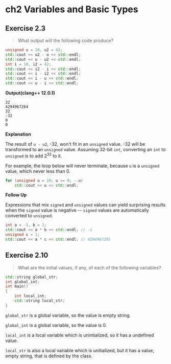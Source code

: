# ch2 Variables and Basic Types

## Exercise 2.3
> What output will the following code produce?
```cpp
unsigned u = 10, u2 = 42;
std::cout << u2 - u << std::endl;
std::cout << u - u2 << std::endl;
int i = 10, i2 = 42;
std::cout << i2 - i << std::endl;
std::cout << i - i2 << std::endl;
std::cout << i - u << std::endl;
std::cout << u - i << std::endl;
```

**Output(clang++ 12.0.1)**
```
32
4294967264
32
-32
0
0
```

**Explanation**

The result of `u - u2`, -32, won't fit in an `unsigned` value. -32 will be transformed to an `unsigned` value. Assuming 32-bit `int`, converting an `int` to `unsigned` is to add $2^{32}$ to it.

For example, the loop below will never terminate, because `u` is a `unsigned` value, which never less than 0.
```cpp
for (unsigned u = 10; u >= 0; --u)
    std::cout << u << std::endl;
```

**Follow Up**

Expressions that mix `signed` and `unsigned` values can yield surprising results when the `signed` value is negative -- `signed` values are automatically converted to `unsigned`.
```cpp
int a = -1, b = 1;
std::cout << a * b << std::endl; // -1
unsigned c = 1;
std::cout << a * c << std::endl; // 4294967295
```

## Exercise 2.10
> What are the initial values, if any, of each of the following variables?
```cpp
std::string global_str;
int global_int;
int main()
{
    int local_int;
    std::string local_str;
}
```
`global_str` is a global variable, so the value is empty string.

`global_int` is a global variable, so the value is 0.

`local_int` is a local variable which is unintialized, so it has a undefined value.

`local_str` is also a local variable which is unitialized, but it has a value, empty string, that is defined by the class.


